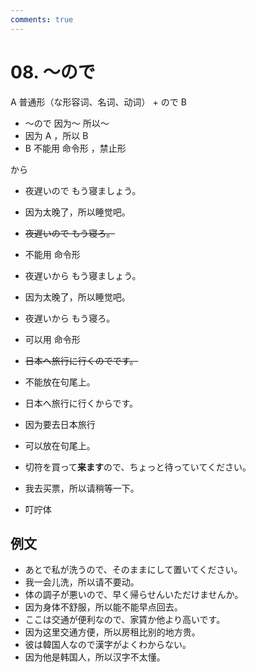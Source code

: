 ```yaml
---
comments: true
---
```


# 08. ～ので

A 普通形（な形容词、名词、动词） + ので  B 

- ～ので 因为～ 所以～
- 因为 A ，所以 B
- B 不能用 命令形 ，禁止形

から

- 夜遅いので もう寝ましょう。
- 因为太晚了，所以睡觉吧。
- ~~夜遅いので もう寝ろ。~~
- 不能用 命令形

- 夜遅いから もう寝ましょう。
- 因为太晚了，所以睡觉吧。
- 夜遅いから もう寝ろ。
- 可以用 命令形 

- ~~日本へ旅行に行くのでです。~~
- 不能放在句尾上。
- 日本へ旅行に行くからです。
- 因为要去日本旅行
- 可以放在句尾上。

- 切符を買って**来ます**ので、ちょっと待っていてください。
- 我去买票，所以请稍等一下。
- 叮咛体

## 例文

- あとで私が洗うので、そのままにして置いてください。
- 我一会儿洗，所以请不要动。
- 体の調子が悪いので、早く帰らせんいただけませんか。
- 因为身体不舒服，所以能不能早点回去。
- ここは交通が便利なので、家賃か他より高いです。
- 因为这里交通方便，所以房租比别的地方贵。
- 彼は韓国人なので漢字がよくわからない。
- 因为他是韩国人，所以汉字不太懂。
